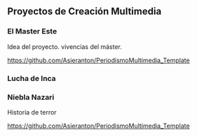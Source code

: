 

## Proyectos de Creación Multimedia



### El Master Este

Idea del proyecto. vivencias del máster.

https://github.com/Asieranton/PeriodismoMultimedia_Template


### Lucha de Inca


### Niebla Nazari

Historia de terror

https://github.com/Asieranton/PeriodismoMultimedia_Template






